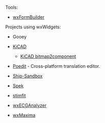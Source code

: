 Tools:

- [wxFormBuilder](https://github.com/wxFormBuilder/wxFormBuilder)

Projects using wxWidgets:

- Gooey

- [KiCAD](https://github.com/KiCad/kicad-source-mirror)
  - [KiCAD bitmap2component](https://github.com/KiCad/kicad-source-mirror/blob/master/bitmap2component/bitmap2cmp_gui.h)
- [Poedit](https://github.com/vslavik/poedit) - Cross-platform translation editor.
- [Ship-Sandbox](https://github.com/Wren6991/Ship-Sandbox)
- [Spek](https://github.com/alexkay/spek)
- [stimfit](https://github.com/neurodroid/stimfit)
- [wxECGAnalyzer](https://github.com/GCY/wxECGAnalyzer)
- [wxMaxima](https://github.com/wxMaxima-developers/wxmaxima)

